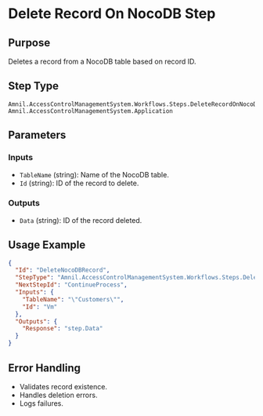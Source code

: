 # Delete Record On NocoDB Step

## Purpose
Deletes a record from a NocoDB table based on record ID.

## Step Type
```
Amnil.AccessControlManagementSystem.Workflows.Steps.DeleteRecordOnNocoDBStep, Amnil.AccessControlManagementSystem.Application
```

## Parameters

### Inputs
- `TableName` (string): Name of the NocoDB table.
- `Id` (string): ID of the record to delete.

### Outputs
- `Data` (string): ID of the record deleted.

## Usage Example
```json
{
  "Id": "DeleteNocoDBRecord",
  "StepType": "Amnil.AccessControlManagementSystem.Workflows.Steps.DeleteRecordOnNocoDBStep, Amnil.AccessControlManagementSystem.Application",
  "NextStepId": "ContinueProcess",
  "Inputs": {
    "TableName": "\"Customers\"",
    "Id": "Vm"
  },
  "Outputs": {
    "Response": "step.Data"
  }
}
```

## Error Handling
- Validates record existence.
- Handles deletion errors.
- Logs failures.